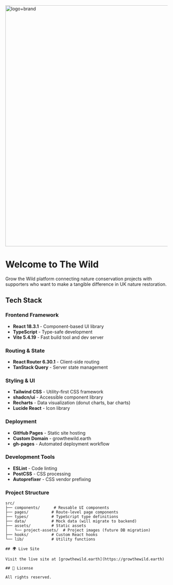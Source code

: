 <img width="1041" height="749" alt="logo+brand" src="https://github.com/user-attachments/assets/f486ad03-b11f-4b27-9156-06b104b0694b" />

# Welcome to The Wild

Grow the Wild platform connecting nature conservation projects with  supporters who want to make a tangible difference in UK nature restoration.

## Tech Stack

### Frontend Framework
- **React 18.3.1** - Component-based UI library
- **TypeScript** - Type-safe development
- **Vite 5.4.19** - Fast build tool and dev server

### Routing & State
- **React Router 6.30.1** - Client-side routing
- **TanStack Query** - Server state management

### Styling & UI
- **Tailwind CSS** - Utility-first CSS framework
- **shadcn/ui** - Accessible component library
- **Recharts** - Data visualization (donut charts, bar charts)
- **Lucide React** - Icon library

### Deployment
- **GitHub Pages** - Static site hosting
- **Custom Domain** - growthewild.earth
- **gh-pages** - Automated deployment workflow

### Development Tools
- **ESLint** - Code linting
- **PostCSS** - CSS processing
- **Autoprefixer** - CSS vendor prefixing

### Project Structure
```
src/
├── components/      # Reusable UI components
├── pages/          # Route-level page components
├── types/          # TypeScript type definitions
├── data/           # Mock data (will migrate to backend)
├── assets/         # Static assets
│   └── project-assets/  # Project images (future DB migration)
├── hooks/          # Custom React hooks
└── lib/            # Utility functions

## 🌍 Live Site

Visit the live site at [growthewild.earth](https://growthewild.earth)

## 📄 License

All rights reserved.
